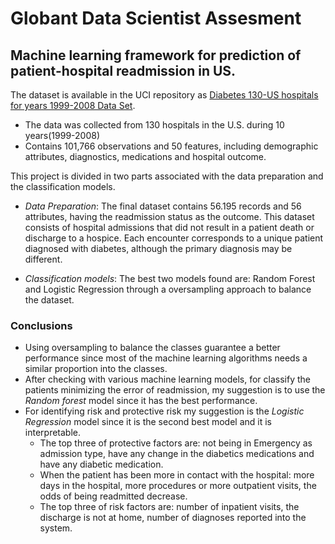 # Globant Data Scientist Assesment

## Machine learning framework for prediction of patient-hospital readmission in US.

The dataset is available in the UCI repository as [Diabetes 130-US hospitals for years 1999-2008 Data Set](https://archive.ics.uci.edu/ml/datasets/Diabetes+130-US+hospitals+for+years+1999-2008#). 

- The data was collected from 130 hospitals in the U.S. during 10 years(1999-2008)
- Contains 101,766 observations and 50 features, including demographic attributes, diagnostics, medications and hospital outcome.

This project is divided in two parts associated with the data preparation and the classification models. 
- *Data Preparation*:
The final dataset contains 56.195 records and 56 attributes, having the readmission status as the outcome. This dataset consists of hospital admissions that did not result in a patient death or discharge to a hospice. Each encounter corresponds to a unique patient diagnosed with diabetes, although the primary diagnosis may be different.

- *Classification models*:
The best two models found are: Random Forest and Logistic Regression through a oversampling approach to balance the dataset.

### Conclusions
* Using oversampling to balance the classes guarantee a better performance since most of the machine learning algorithms needs a similar proportion into the classes.
* After checking with various machine learning models, for classify the patients minimizing the error of readmission, my suggestion is to use the *Random forest* model since it has the best performance.
* For identifying risk and protective risk my suggestion is the *Logistic Regression* model since it is the second best model and it is interpretable.
    * The top three of protective factors are: not being in Emergency as admission type, have any change in the diabetics medications and  have any diabetic medication.
    * When the patient has been more in contact with the hospital: more days in the hospital, more procedures or more outpatient visits, the odds of being readmitted decrease.
    * The top three of risk factors are: number of inpatient visits, the discharge is not at home,  number of diagnoses reported into the system.
